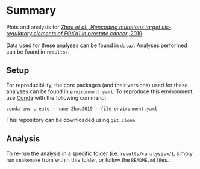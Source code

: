 # Summary

Plots and analysis for [Zhou _et al._, _Noncoding mutations target cis-regulatory elements of FOXA1 in prostate cancer_, 2019]().

Data used for these analyses can be found in `data/`.
Analyses performed can be found in `results/`.

## Setup

For reproducibility, the core packages (and their versions) used for these analyses can be found in `environment.yaml`.
To reproduce this environment, use [Conda](https://conda.io/docs/) with the following command:

```shell
conda env create --name Zhou2019 --file environment.yaml
```

This repository can be downloaded using `git clone`.

## Analysis

To re-run the analysis in a specific folder (i.e. `results/<analysis>/`), simply run `snakemake` from within this folder, or follow the `README.md` files.

